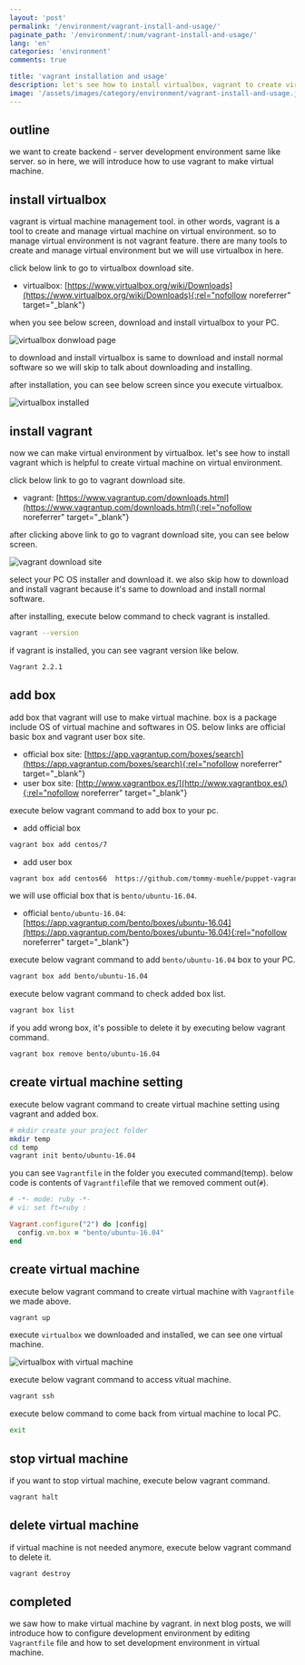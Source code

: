 ```yaml
---
layout: 'post'
permalink: '/environment/vagrant-install-and-usage/'
paginate_path: '/environment/:num/vagrant-install-and-usage/'
lang: 'en'
categories: 'environment'
comments: true

title: 'vagrant installation and usage'
description: let's see how to install virtualbox, vagrant to create virtual machine in virtual environment and how to usage vagrant to create virtual machine.
image: '/assets/images/category/environment/vagrant-install-and-usage.jpg'
---
```



## outline
we want to create backend - server development environment same like server. so in here, we will introduce how to use vagrant to make virtual machine.

## install virtualbox
vagrant is virtual machine management tool. in other words, vagrant is a tool to create and manage virtual machine on virtual environment. so to manage virtual environment is not vagrant feature. there are many tools to create and manage virtual environment but we will use virtualbox in here.

click below link to go to virtualbox download site.

- virtualbox: [https://www.virtualbox.org/wiki/Downloads](https://www.virtualbox.org/wiki/Downloads){:rel="nofollow noreferrer" target="_blank"}

when you see below screen, download and install virtualbox to your PC.

![virtualbox donwload page](/assets/images/category/environment/vagrant-install-and-usage/virtualbox_download.png)

to download and install virtualbox is same to download and install normal software so we will skip to talk about downloading and installing.

after installation, you can see below screen since you execute virtualbox.

![virtualbox installed](/assets/images/category/environment/vagrant-install-and-usage/virtualbox_installed.png)

## install vagrant
now we can make virtual environment by virtualbox. let's see how to install vagrant which is helpful to create virtual machine on virtual environment.

click below link to go to vagrant download site.

- vagrant: [https://www.vagrantup.com/downloads.html](https://www.vagrantup.com/downloads.html){:rel="nofollow noreferrer" target="_blank"}

after clicking above link to go to vagrant download site, you can see below screen.

![vagrant download site](/assets/images/category/environment/vagrant-install-and-usage/vagrant_site.png)

select your PC OS installer and download it. we also skip how to download and install vagrant because it's same to download and install normal software.

after installing, execute below command to check vagrant is installed.

```bash
vagrant --version
```

if vagrant is installed, you can see vagrant version like below.

```bash
Vagrant 2.2.1
```

## add box
add box that vagrant will use to make virtual machine. box is a package include OS of virtual machine and softwares in OS. below links are official basic box and vagrant user box site.

- official box site: [https://app.vagrantup.com/boxes/search](https://app.vagrantup.com/boxes/search){:rel="nofollow noreferrer" target="_blank"}
- user box site: [http://www.vagrantbox.es/](http://www.vagrantbox.es/){:rel="nofollow noreferrer" target="_blank"}

execute below vagrant command to add box to your pc.

- add official box

```bash
vagrant box add centos/7
```

- add user box

```bash
vagrant box add centos66  https://github.com/tommy-muehle/puppet-vagrant-boxes/releases/download/1.0.0/centos-6.6-x86_64.box
```

we will use official box that is ```bento/ubuntu-16.04```.

- official ```bento/ubuntu-16.04```:[https://app.vagrantup.com/bento/boxes/ubuntu-16.04](https://app.vagrantup.com/bento/boxes/ubuntu-16.04){:rel="nofollow noreferrer" target="_blank"}

execute below vagrant command to add ```bento/ubuntu-16.04``` box to your PC.

```bash
vagrant box add bento/ubuntu-16.04
```

execute below vagrant command to check added box list.

```bash
vagrant box list
```

if you add wrong box, it's possible to delete it by executing below vagrant command.

```bash
vagrant box remove bento/ubuntu-16.04
```

## create virtual machine setting
execute below vagrant command to create virtual machine setting using vagrant and added box.

```bash
# mkdir create your project folder
mkdir temp
cd temp
vagrant init bento/ubuntu-16.04
```

you can see ```Vagrantfile``` in the folder you executed command(temp). below code is contents of ```Vagrantfile```file that we removed comment out(```#```).

```ruby
# -*- mode: ruby -*-
# vi: set ft=ruby :

Vagrant.configure("2") do |config|
  config.vm.box = "bento/ubuntu-16.04"
end
```

## create virtual machine
execute below vagrant command to create virtual machine with ```Vagrantfile``` we made above.

```bash
vagrant up
```

execute ```virtualbox``` we downloaded and installed, we can see one virtual machine.

![virtualbox with virtual machine](/assets/images/category/environment/vagrant-install-and-usage/virtualbox-with-machine.png)


execute below vagrant command to access vitual machine.

```bash
vagrant ssh
```

execute below command to come back from virtual machine to local PC.

```bash
exit
```

## stop virtual machine
if you want to stop virtual machine, execute below vagrant command.

```bash
vagrant halt
```

## delete virtual machine
if virtual machine is not needed anymore, execute below vagrant command to delete it.

```bash
vagrant destroy
```

## completed
we saw how to make virtual machine by vagrant. in next blog posts, we will introduce how to configure development environment by editing ```Vagrantfile``` file and how to set development environment in virtual machine.